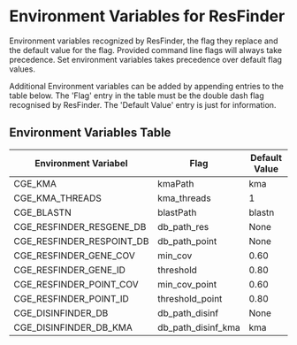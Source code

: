 # Environment Variables for ResFinder

Environment variables recognized by ResFinder, the flag they replace and the default value for the flag. Provided command line flags will always take precedence. Set environment variables takes precedence over default flag values.

Additional Environment variables can be added by appending entries to the table below. The 'Flag' entry in the table must be the double dash flag recognised by ResFinder. The 'Default Value' entry is just for information.

## Environment Variables Table

| Environment Variabel       | Flag                | Default Value  |
|----------------------------|---------------------|----------------|
| CGE_KMA                    | kmaPath             | kma            |
| CGE_KMA_THREADS            | kma_threads         | 1              |
| CGE_BLASTN                 | blastPath           | blastn         |
| CGE_RESFINDER_RESGENE_DB   | db_path_res         | None           |
| CGE_RESFINDER_RESPOINT_DB  | db_path_point       | None           |
| CGE_RESFINDER_GENE_COV     | min_cov             | 0.60           |
| CGE_RESFINDER_GENE_ID      | threshold           | 0.80           |
| CGE_RESFINDER_POINT_COV    | min_cov_point       | 0.60           |
| CGE_RESFINDER_POINT_ID     | threshold_point     | 0.80           |
| CGE_DISINFINDER_DB         | db_path_disinf      | None           |
| CGE_DISINFINDER_DB_KMA     | db_path_disinf_kma  | kma            |
